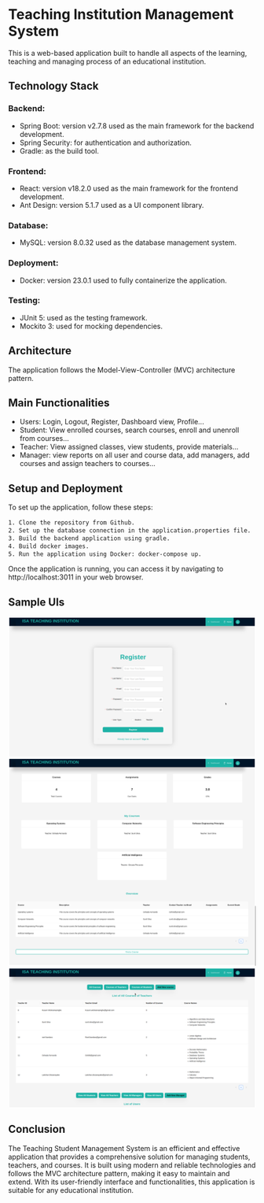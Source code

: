 
# Teaching Institution Management System

This is a web-based application built to handle all aspects of the learning, teaching and managing process of an educational institution.

## Technology Stack
  ### Backend:

  - Spring Boot: version v2.7.8 used as the main framework for the backend development.
  - Spring Security: for authentication and authorization.
  - Gradle: as the build tool.

### Frontend:

  - React: version v18.2.0 used as the main framework for the frontend development.
  - Ant Design: version 5.1.7 used as a UI component library.

### Database:

  - MySQL: version 8.0.32 used as the database management system.

### Deployment:

  - Docker: version 23.0.1 used to fully containerize the application.

### Testing:

  - JUnit 5: used as the testing framework.
  - Mockito 3: used for mocking dependencies.

## Architecture

The application follows the Model-View-Controller (MVC) architecture pattern.


## Main Functionalities

 - Users: Login, Logout, Register, Dashboard view, Profile...
 - Student: View enrolled courses, search courses, enroll and unenroll from courses...
 - Teacher: View assigned classes, view students, provide materials...
 - Manager: view reports on all user and course data, add managers, add courses and assign teachers to courses...

## Setup and Deployment

To set up the application, follow these steps:

    1. Clone the repository from Github.
    2. Set up the database connection in the application.properties file.
    3. Build the backend application using gradle.
    4. Build docker images.
    5. Run the application using Docker: docker-compose up.

Once the application is running, you can access it by navigating to http://localhost:3011 in your web browser.

## Sample UIs
![Register Page](https://github.com/PubuduWickramathunge/Teaching-Institution-Management-System/blob/main/Backend%20/Images/register.png)
![Student Dashboard](https://github.com/PubuduWickramathunge/Teaching-Institution-Management-System/blob/main/Backend%20/Images/Student%20Dashboard.png)
![Admin Dashboard](https://github.com/PubuduWickramathunge/Teaching-Institution-Management-System/blob/main/Backend%20/Images/all%20courses%20of%20teachers.png)

## Conclusion

The Teaching Student Management System is an efficient and effective application that provides a comprehensive solution for managing students, teachers, and courses. It is built using modern and reliable technologies and follows the MVC architecture pattern, making it easy to maintain and extend. With its user-friendly interface and functionalities, this application is suitable for any educational institution.
